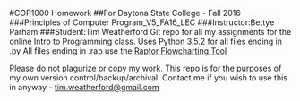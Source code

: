 #COP1000 Homework
##For Daytona State College - Fall 2016
###Principles of Computer Program_V5_FA16_LEC
###Instructor:Bettye Parham
###Student:Tim Weatherford
Git repo for all my assignments for the online Intro to Programming class.
Uses Python 3.5.2 for all files ending in .py 
All files ending in .rap use the [Raptor Flowcharting Tool](http://raptor.martincarlisle.com/)

Please do not plagurize or copy my work. This repo is for the purposes of my own version control/backup/archival.
Contact me if you wish to use this in anyway - tim.weatherford@gmail.com
